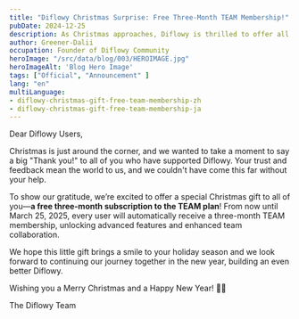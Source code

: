 ```yaml
---
title: "Diflowy Christmas Surprise: Free Three-Month TEAM Membership!"
pubDate: 2024-12-25
description: As Christmas approaches, Diflowy is thrilled to offer all users a special gift
author: Greener-Dalii
occupation: Founder of Diflowy Community
heroImage: "/src/data/blog/003/HEROIMAGE.jpg"
heroImageAlt: 'Blog Hero Image'
tags: ["Official", "Announcement" ]
lang: "en"
multiLanguage: 
- diflowy-christmas-gift-free-team-membership-zh
- diflowy-christmas-gift-free-team-membership-ja
---
```


Dear Diflowy Users,

Christmas is just around the corner, and we wanted to take a moment to say a big "Thank you!" to all of you who have supported Diflowy. Your trust and feedback mean the world to us, and we couldn't have come this far without your help.

To show our gratitude, we’re excited to offer a special Christmas gift to all of you—**a free three-month subscription to the TEAM plan**! From now until March 25, 2025, every user will automatically receive a three-month TEAM membership, unlocking advanced features and enhanced team collaboration.

We hope this little gift brings a smile to your holiday season and we look forward to continuing our journey together in the new year, building an even better Diflowy.

Wishing you a Merry Christmas and a Happy New Year! 🎄🎁

The Diflowy Team